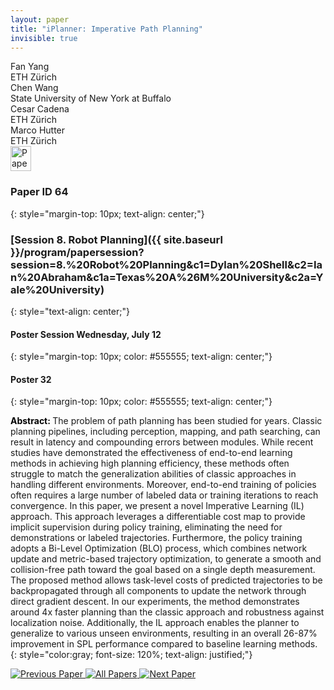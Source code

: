 ```yaml
---
layout: paper
title: "iPlanner: Imperative Path Planning"
invisible: true
---
```

<div class="paper-authors">
<div class="paper-author-box">
    <div class="paper-author-name">Fan Yang</div>
    <div class="paper-author-uni">ETH Zürich</div>
</div>
<div class="paper-author-box">
    <div class="paper-author-name">Chen Wang</div>
    <div class="paper-author-uni">State University of New York at Buffalo</div>
</div>
<div class="paper-author-box">
    <div class="paper-author-name">Cesar Cadena</div>
    <div class="paper-author-uni">ETH Zürich</div>
</div>
<div class="paper-author-box">
    <div class="paper-author-name">Marco Hutter</div>
    <div class="paper-author-uni">ETH Zürich</div>
</div>

</div><div class="paper-pdf">
<div> <a href="http://www.roboticsproceedings.org/rss19/p064.pdf"><img src="{{ site.baseurl }}/images/paper_link.png" alt="Paper Website" width = "33"  height = "40"/></a> </div>
</div>

### Paper ID 64
{: style="margin-top: 10px; text-align: center;"}

### [Session 8. Robot Planning]({{ site.baseurl }}/program/papersession?session=8.%20Robot%20Planning&c1=Dylan%20Shell&c2=Ian%20Abraham&c1a=Texas%20A%26M%20University&c2a=Yale%20University)
{: style="text-align: center;"}

#### Poster Session Wednesday, July 12
{: style="margin-top: 10px; color: #555555; text-align: center;"}

#### Poster 32
{: style="margin-top: 10px; color: #555555; text-align: center;"}

<b style="color: black;">Abstract: </b>The problem of path planning has been studied for years. Classic planning pipelines, including perception, mapping, and path searching, can result in latency and compounding errors between modules. While recent studies have demonstrated the effectiveness of end-to-end learning methods in achieving high planning efficiency, these methods often struggle to match the generalization abilities of classic approaches in handling different environments. Moreover, end-to-end training of policies often requires a large number of labeled data or training iterations to reach convergence. In this paper, we present a novel Imperative Learning (IL) approach. This approach leverages a differentiable cost map to provide implicit supervision during policy training, eliminating the need for demonstrations or labeled trajectories. Furthermore, the policy training adopts a Bi-Level Optimization (BLO) process, which combines network update and metric-based trajectory optimization, to generate a smooth and collision-free path toward the goal based on a single depth measurement. The proposed method allows task-level costs of predicted trajectories to be backpropagated through all components to update the network through direct gradient descent. In our experiments, the method demonstrates around 4x faster planning than the classic approach and robustness against localization noise. Additionally, the IL approach enables the planner to generalize to various unseen environments, resulting in an overall 26-87% improvement in SPL performance compared to baseline learning methods.
{: style="color:gray; font-size: 120%; text-align: justified;"}


<div class="paper-menu">
<a href="{{ site.baseurl }}/program/papers/063/"> <img src="{{ site.baseurl }}/images/previous_paper_icon.png" alt="Previous Paper" title="Previous Paper"/> </a>
<a href="{{ site.baseurl }}/program/papers"><img src="{{ site.baseurl }}/images/overview_icon.png" alt="All Papers" title="All Papers"/> </a>
<a href="{{ site.baseurl }}/program/papers/065/"> <img src="{{ site.baseurl }}/images/next_paper_icon.png" alt="Next Paper" title="Next Paper"/> </a>

</div>
